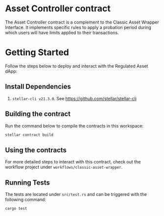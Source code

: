 # Asset Controller contract

The Asset Controller contract is a complement to the Classic Asset Wrapper Interface. It implements specific rules to apply a probation period during which users will have limits applied to their transactions.

# Getting Started

Follow the steps below to deploy and interact with the Regulated Asset dApp:

## Install Dependencies

1. `stellar-cli v21.3.0`. See https://github.com/stellar/stellar-cli

## Building the contract

Run the command below to compile the contracts in this workspace:

```bash
stellar contract build
```

## Using the contracts

For more detailed steps to interact with this contract, check out the workflow project under `workflows/classic-asset-wrapper`.

## Running Tests

The tests are located under `src/test.rs` and can be triggered with the following command:

```bash
cargo test
```
